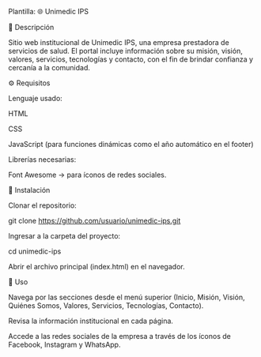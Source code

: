 Plantilla:
🌐 Unimedic IPS


📖 Descripción

Sitio web institucional de Unimedic IPS, una empresa prestadora de servicios de salud. El portal incluye información sobre su misión, visión, valores, servicios, tecnologías y contacto, con el fin de brindar confianza y cercanía a la comunidad.

⚙️ Requisitos

Lenguaje usado:

HTML

CSS

JavaScript (para funciones dinámicas como el año automático en el footer)

Librerías necesarias:

Font Awesome
 → para íconos de redes sociales.

🚀 Instalación

Clonar el repositorio:

git clone https://github.com/usuario/unimedic-ips.git


Ingresar a la carpeta del proyecto:

cd unimedic-ips


Abrir el archivo principal (index.html) en el navegador.

📌 Uso

Navega por las secciones desde el menú superior (Inicio, Misión, Visión, Quiénes Somos, Valores, Servicios, Tecnologías, Contacto).

Revisa la información institucional en cada página.

Accede a las redes sociales de la empresa a través de los íconos de Facebook, Instagram y WhatsApp.